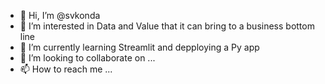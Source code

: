 - 👋 Hi, I’m @svkonda
- 👀 I’m interested in Data and Value that it can bring to a business bottom line
- 🌱 I’m currently learning Streamlit and depploying a Py app
- 💞️ I’m looking to collaborate on ...
- 📫 How to reach me ...

<!---
svkonda/svkonda is a ✨ special ✨ repository because its `README.md` (this file) appears on your GitHub profile.
You can click the Preview link to take a look at your changes.
--->

